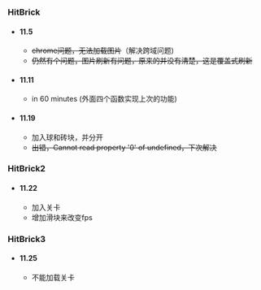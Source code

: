 ### HitBrick
* #### 11.5
    * ~~chrome问题，无法加载图片~~（解决跨域问题)<br>
    * ~~仍然有个问题，图片刷新有问题，原来的并没有清楚，这是覆盖式刷新~~<br>
* #### 11.11
    * in 60 minutes (外面四个函数实现上次的功能)
* #### 11.19
    * 加入球和砖块，并分开
    * ~~出错，Cannot read property '0' of undefined，下次解决~~
### HitBrick2
* #### 11.22
    * 加入关卡
    * 增加滑块来改变fps
### HitBrick3
* #### 11.25
    * 不能加载关卡